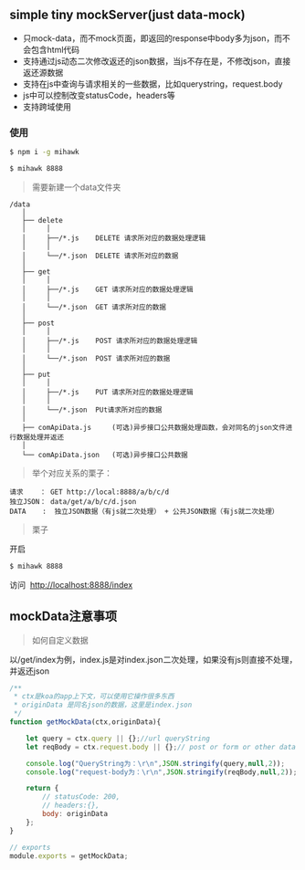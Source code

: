 ## simple tiny mockServer(just data-mock)

- 只mock-data，而不mock页面，即返回的response中body多为json，而不会包含html代码
- 支持通过js动态二次修改返还的json数据，当js不存在是，不修改json，直接返还源数据
- 支持在js中查询与请求相关的一些数据，比如querystring，request.body
- js中可以控制改变statusCode，headers等
- 支持跨域使用


### 使用

```bash
$ npm i -g mihawk
````

```bash
$ mihawk 8888
```

> 需要新建一个data文件夹

```
/data
   │
   ├── delete
   │     │
   │     ├──/*.js    DELETE 请求所对应的数据处理逻辑
   │     │
   │     └──/*.json  DELETE 请求所对应的数据
   │
   ├── get
   │     │
   │     ├──/*.js    GET 请求所对应的数据处理逻辑
   │     │
   │     └──/*.json  GET 请求所对应的数据
   │
   ├── post
   │     │
   │     ├──/*.js    POST 请求所对应的数据处理逻辑
   │     │
   │     └──/*.json  POST 请求所对应的数据
   │
   ├── put
   │     │
   │     ├──/*.js    PUT 请求所对应的数据处理逻辑
   │     │
   │     └──/*.json  PUt请求所对应的数据
   │
   ├── comApiData.js     (可选)异步接口公共数据处理函数，会对同名的json文件进行数据处理并返还
   │
   └── comApiData.json   (可选)异步接口公共数据
```

> 举个对应关系的栗子：

```
请求    ： GET http://local:8888/a/b/c/d
独立JSON： data/get/a/b/c/d.json
DATA    :  独立JSON数据（有js就二次处理） + 公共JSON数据（有js就二次处理）
```

> 栗子

开启

```bash
$ mihawk 8888
```

访问&nbsp;
[http://localhost:8888/index](http://localhost:8888/index)


## mockData注意事项

> 如何自定义数据

以/get/index为例，index.js是对index.json二次处理，如果没有js则直接不处理，并返还json

```js
/**
 * ctx是koa的app上下文，可以使用它操作很多东西
 * originData 是同名json的数据，这里是index.json
 */
function getMockData(ctx,originData){

    let query = ctx.query || {};//url queryString
    let reqBody = ctx.request.body || {};// post or form or other data

    console.log("QueryString为：\r\n",JSON.stringify(query,null,2));
    console.log("request-body为：\r\n",JSON.stringify(reqBody,null,2));

    return {
        // statusCode: 200,
        // headers:{},
        body: originData
    };
}

// exports
module.exports = getMockData;
```



